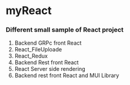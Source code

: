 # myReact
### Different small sample of React project
1. Backend GRPc front React
2. React_FileUploade 
3. React_Redux
4. Backend Rest front React
5. React Server side rendering
6. Backend rest front React and MUI Library


